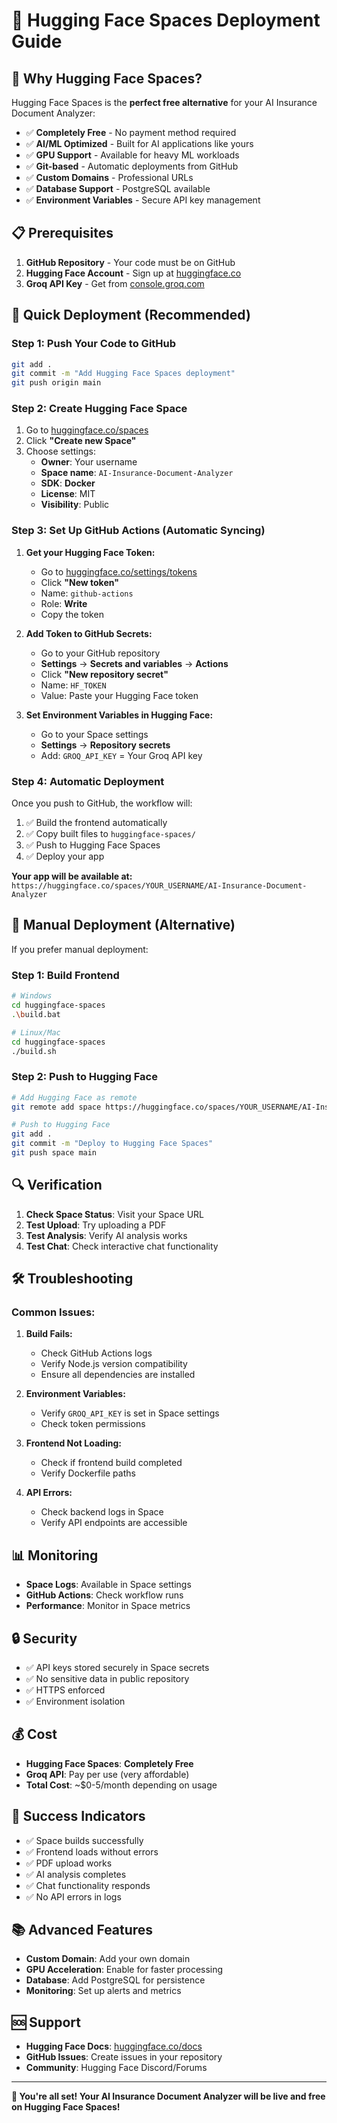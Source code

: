 # 🚀 Hugging Face Spaces Deployment Guide

## 🎯 **Why Hugging Face Spaces?**

Hugging Face Spaces is the **perfect free alternative** for your AI Insurance Document Analyzer:

- ✅ **Completely Free** - No payment method required
- ✅ **AI/ML Optimized** - Built for AI applications like yours
- ✅ **GPU Support** - Available for heavy ML workloads
- ✅ **Git-based** - Automatic deployments from GitHub
- ✅ **Custom Domains** - Professional URLs
- ✅ **Database Support** - PostgreSQL available
- ✅ **Environment Variables** - Secure API key management

## 📋 **Prerequisites**

1. **GitHub Repository** - Your code must be on GitHub
2. **Hugging Face Account** - Sign up at [huggingface.co](https://huggingface.co)
3. **Groq API Key** - Get from [console.groq.com](https://console.groq.com)

## 🚀 **Quick Deployment (Recommended)**

### **Step 1: Push Your Code to GitHub**

```bash
git add .
git commit -m "Add Hugging Face Spaces deployment"
git push origin main
```

### **Step 2: Create Hugging Face Space**

1. Go to [huggingface.co/spaces](https://huggingface.co/spaces)
2. Click **"Create new Space"**
3. Choose settings:
   - **Owner**: Your username
   - **Space name**: `AI-Insurance-Document-Analyzer`
   - **SDK**: **Docker**
   - **License**: MIT
   - **Visibility**: Public

### **Step 3: Set Up GitHub Actions (Automatic Syncing)**

1. **Get your Hugging Face Token:**
   - Go to [huggingface.co/settings/tokens](https://huggingface.co/settings/tokens)
   - Click **"New token"**
   - Name: `github-actions`
   - Role: **Write**
   - Copy the token

2. **Add Token to GitHub Secrets:**
   - Go to your GitHub repository
   - **Settings** → **Secrets and variables** → **Actions**
   - Click **"New repository secret"**
   - Name: `HF_TOKEN`
   - Value: Paste your Hugging Face token

3. **Set Environment Variables in Hugging Face:**
   - Go to your Space settings
   - **Settings** → **Repository secrets**
   - Add: `GROQ_API_KEY` = Your Groq API key

### **Step 4: Automatic Deployment**

Once you push to GitHub, the workflow will:
1. ✅ Build the frontend automatically
2. ✅ Copy built files to `huggingface-spaces/`
3. ✅ Push to Hugging Face Spaces
4. ✅ Deploy your app

**Your app will be available at:**
`https://huggingface.co/spaces/YOUR_USERNAME/AI-Insurance-Document-Analyzer`

## 🔧 **Manual Deployment (Alternative)**

If you prefer manual deployment:

### **Step 1: Build Frontend**
```bash
# Windows
cd huggingface-spaces
.\build.bat

# Linux/Mac
cd huggingface-spaces
./build.sh
```

### **Step 2: Push to Hugging Face**
```bash
# Add Hugging Face as remote
git remote add space https://huggingface.co/spaces/YOUR_USERNAME/AI-Insurance-Document-Analyzer

# Push to Hugging Face
git add .
git commit -m "Deploy to Hugging Face Spaces"
git push space main
```

## 🔍 **Verification**

1. **Check Space Status**: Visit your Space URL
2. **Test Upload**: Try uploading a PDF
3. **Test Analysis**: Verify AI analysis works
4. **Test Chat**: Check interactive chat functionality

## 🛠 **Troubleshooting**

### **Common Issues:**

1. **Build Fails:**
   - Check GitHub Actions logs
   - Verify Node.js version compatibility
   - Ensure all dependencies are installed

2. **Environment Variables:**
   - Verify `GROQ_API_KEY` is set in Space settings
   - Check token permissions

3. **Frontend Not Loading:**
   - Check if frontend build completed
   - Verify Dockerfile paths

4. **API Errors:**
   - Check backend logs in Space
   - Verify API endpoints are accessible

## 📊 **Monitoring**

- **Space Logs**: Available in Space settings
- **GitHub Actions**: Check workflow runs
- **Performance**: Monitor in Space metrics

## 🔒 **Security**

- ✅ API keys stored securely in Space secrets
- ✅ No sensitive data in public repository
- ✅ HTTPS enforced
- ✅ Environment isolation

## 💰 **Cost**

- **Hugging Face Spaces**: **Completely Free**
- **Groq API**: Pay per use (very affordable)
- **Total Cost**: ~$0-5/month depending on usage

## 🎉 **Success Indicators**

- ✅ Space builds successfully
- ✅ Frontend loads without errors
- ✅ PDF upload works
- ✅ AI analysis completes
- ✅ Chat functionality responds
- ✅ No API errors in logs

## 📚 **Advanced Features**

- **Custom Domain**: Add your own domain
- **GPU Acceleration**: Enable for faster processing
- **Database**: Add PostgreSQL for persistence
- **Monitoring**: Set up alerts and metrics

## 🆘 **Support**

- **Hugging Face Docs**: [huggingface.co/docs](https://huggingface.co/docs)
- **GitHub Issues**: Create issues in your repository
- **Community**: Hugging Face Discord/Forums

---

**🎯 You're all set! Your AI Insurance Document Analyzer will be live and free on Hugging Face Spaces!** 